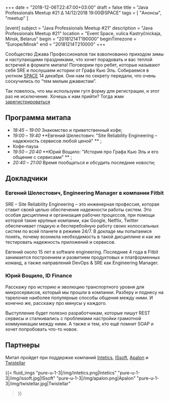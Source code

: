 +++
date = "2018-12-06T22:47:00+03:00"
draft = false
title = "Java Professionals Meetup #21 ∆ 14/12/2018 19:00@SPACE"
tags = [
    "Анонсы", "meetup"
]

[event]
subject = "Java Professionals Meetup #21"
description = "Java Professionals Meetup #21"
location = "Event Space, vulica Kastryčnickaja, Minsk, Belarus"
begin = "20181214T190000"
beginTimezone = "Europe/Minsk"
end = "20181214T210000"
+++

Сообщество Джава Профессионалов так взволнованно приходом зимы и наступающими праздниками, что хочет порадовать и вас теплой встречей в формате митапа! 
Поговорим про ребят, которые называют себя SRE и послушаем истории от Графа Кью Эль. 
Собираемся в уютном [SPACE](http://eventspace.by) 14 декабря. Они нам по секрету передали, что очень соскучились по “тем милым джавистам”.

Так повелось, что мы используем гугл форму для регистрации, и этот раз не исключение. Хочешь к нам прийти? Тогда жми [зарегистрироваться](https://bit.ly/jprof_reg_21)

<!--more-->

## Программа митапа
* _18:45_ – _19:00_ Знакомство и приветственный кофе;
* _19:00_ – _19:40_ **Евгений Шелестович: "Site Reliability Engineering – надежность сервисов любой ценой" ** ;
* Кофе-пауза
* _19:50_ – _20:40_ **Юрий Вощило: "История про Графа Кью Эль и его общение с сервисами" ** ;
* _20:40_ – _21:00_ Время пообщаться и обсудить последние новости;

## Докладчики

### Евгений Шелестович, Engineering Manager в компании Fitbit

SRE – Site Reliability Engineering – это инженерная профессия, которая ставит своей целью обеспечение надежности работы систем. Это особая дисциплина и организация рабочих процессов, при помощи которой такие крупные компании, как Google, Netflix, Twitter обеспечивает гладкую и бесперебойную работу своих колоссальных систем по всей планете в режиме 24/7. 
В докладе мы попытаемся понять, почему возникла необходимость в такой дисциплине и как же тестировать надежность приложений и сервисов. 

Евгений около 15 лет в software engineering. Последние 4 года в Fitbit занимается построением и развитием продуктовых и платформенных команд, а также направлений DevOps & SRE как Engineering Manager. 

### Юрий Вощило, ID Finance

Расскажу про историю и эволюцию транспортного уровня для микросервисов, который мы прошли в компании. Разберу и поднесу на тарелочке наиболее популярные способы общения между ними. И конечно же, расскажу про минусы у каждого.

Выступление будет полезно разработчикам, которые пишут REST сервисы и сталкивались с проблемами настройки грамотной коммуникации между ними. А также и тем, кто ещё помнит SOAP и хочет попробовать что-то новое.

## Партнеры

Митап пройдет при поддержке компаний [Intetics](http://intetics.com), [ISsoft](http://www.issoft.by), [Apalon](https://www.apalon.com/) и [Twistellar](http://twistellar.com/)

{{< fluid_imgs
  "pure-u-1-3|/img/intetics.png|Intetics"
  "pure-u-1-3|/img/issoft.jpg|ISsoft"
  "pure-u-1-3|/img/apalon.png|Apalon"
  "pure-u-1-3|/img/twistellar.jpg|Twistellar"
>}}
